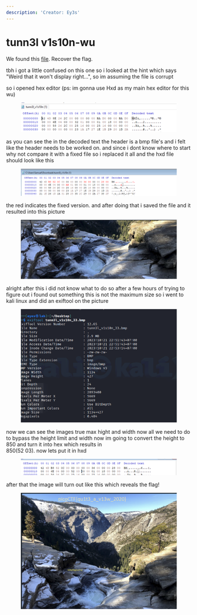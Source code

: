 ```yaml
---
description: 'Creator: Ey3s'
---
```


# tunn3l v1s10n-wu

We found this [file](https://mercury.picoctf.net/static/7b2d7c26630e977197022d0af09e3aeb/tunn3l\_v1s10n). Recover the flag.

tbh i got a little confused on this one so i looked at the hint which says "Weird that it won't display right...", so im assuming the file is corrupt

so i opened hex editor (ps: im gonna use Hxd as my main hex editor for this wu)

<figure><img src="../../../../.gitbook/assets/image (7).png" alt=""><figcaption></figcaption></figure>

as you can see the in the decoded text the header is a bmp file's and i felt like the header needs to be worked on. and since i dont know where to start why not compare it with a fixed file so i replaced  it all and the hxd file should look like this

<figure><img src="../../../../.gitbook/assets/image (8).png" alt=""><figcaption></figcaption></figure>

the red indicates the fixed version. and after doing that i saved the file and it resulted into this picture

<figure><img src="../../../../.gitbook/assets/image (9).png" alt=""><figcaption></figcaption></figure>

alright after this i did not know what to do so after a few hours of trying to figure out i found out something this is not the maximum size so i went to kali linux and did an exiftool on the picture

<figure><img src="../../../../.gitbook/assets/image (10).png" alt=""><figcaption></figcaption></figure>

now we can see the images true max hight and width now all we need to do to bypass the height limit and width now im going to convert the height to 850  and turn it into hex which results in\
850(52 03).  now lets put it in hxd

<figure><img src="../../../../.gitbook/assets/image (16).png" alt=""><figcaption></figcaption></figure>

after that the image will turn out like this which reveals the flag!

<figure><img src="../../../../.gitbook/assets/image (18).png" alt=""><figcaption></figcaption></figure>
